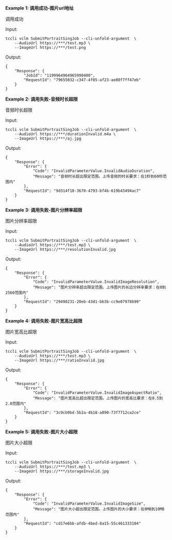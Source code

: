 **Example 1: 调用成功-图片url地址**

调用成功

Input: 

```
tccli vclm SubmitPortraitSingJob --cli-unfold-argument  \
    --AudioUrl https://***/test.mp3 \
    --ImageUrl https://***/test.png
```

Output: 
```
{
    "Response": {
        "JobId": "1199964964965990400",
        "RequestId": "79655032-c347-4f05-af23-ae80f7ff47eb"
    }
}
```

**Example 2: 调用失败-音频时长超限**

音频时长超限

Input: 

```
tccli vclm SubmitPortraitSingJob --cli-unfold-argument  \
    --AudioUrl https://***/durationInvalid.m4a \
    --ImageUrl https://***/aj.jpg
```

Output: 
```
{
    "Response": {
        "Error": {
            "Code": "InvalidParameterValue.InvalidAudioDuration",
            "Message": "音频时长超出限定范围。上传音频的时长要求：在1秒到60秒范围内"
        },
        "RequestId": "9d314f18-3670-4793-bf4b-619b43494ac7"
    }
}
```

**Example 3: 调用失败-图片分辨率超限**

图片分辨率超限

Input: 

```
tccli vclm SubmitPortraitSingJob --cli-unfold-argument  \
    --AudioUrl https://***/test.mp3 \
    --ImageUrl https://***/resolutionInvalid.jpg
```

Output: 
```
{
    "Response": {
        "Error": {
            "Code": "InvalidParameterValue.InvalidImageResolution",
            "Message": "图片分辨率超出限定范围。上传图片的长边分辨率要求：在0到2560范围内"
        },
        "RequestId": "29498231-20eb-43d1-bb3b-cc9e07978699"
    }
}
```

**Example 4: 调用失败-图片宽高比超限**

图片宽高比超限

Input: 

```
tccli vclm SubmitPortraitSingJob --cli-unfold-argument  \
    --AudioUrl https://***/test.mp3 \
    --ImageUrl https://***/ratioInvalid.jpg
```

Output: 
```
{
    "Response": {
        "Error": {
            "Code": "InvalidParameterValue.InvalidImageAspectRatio",
            "Message": "图片宽高比超出限定范围。上传图片的宽高比要求：在0.5到2.0范围内"
        },
        "RequestId": "3c9cb9bd-5b2a-4b18-a890-73f7712ca2ce"
    }
}
```

**Example 5: 调用失败-图片大小超限**

图片大小超限

Input: 

```
tccli vclm SubmitPortraitSingJob --cli-unfold-argument  \
    --AudioUrl https://***/test.mp3 \
    --ImageUrl https://***/storageInvalid.jpg
```

Output: 
```
{
    "Response": {
        "Error": {
            "Code": "InvalidParameterValue.InvalidImageSize",
            "Message": "图片大小超出限定范围。上传图片的大小要求：在0MB到10MB范围内"
        },
        "RequestId": "cd17e6bb-afdb-4bed-8a15-55c461333104"
    }
}
```

